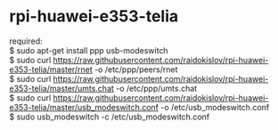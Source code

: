 # rpi-huawei-e353-telia

required: <br />
$ sudo apt-get install ppp usb-modeswitch <br />
$ sudo curl https://raw.githubusercontent.com/raidokislov/rpi-huawei-e353-telia/master/rnet -o /etc/ppp/peers/rnet <br />
$ sudo curl https://raw.githubusercontent.com/raidokislov/rpi-huawei-e353-telia/master/umts.chat -o /etc/ppp/umts.chat <br />
$ sudo curl https://raw.githubusercontent.com/raidokislov/rpi-huawei-e353-telia/master/usb_modeswitch.conf -o /etc/usb_modeswitch.conf <br />
$ sudo usb_modeswitch -c /etc/usb_modeswitch.conf 
